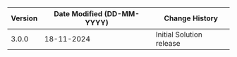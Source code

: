 | **Version** | **Date Modified (DD-MM-YYYY)** | **Change History**                          |
|-------------|--------------------------------|---------------------------------------------|
| 3.0.0       | 18-11-2024                     | Initial Solution release